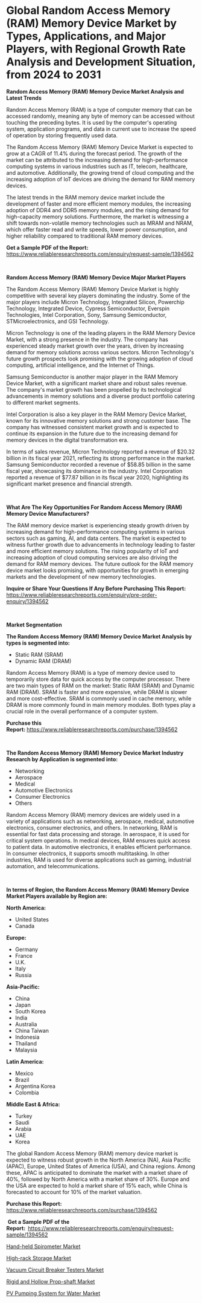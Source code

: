 <p><h1>Global Random Access Memory (RAM) Memory Device Market by Types, Applications, and Major Players, with Regional Growth Rate Analysis and Development Situation, from 2024 to 2031</h1></p><p><strong>Random Access Memory (RAM) Memory Device Market Analysis and Latest Trends</strong></p>
<p><p>Random Access Memory (RAM) is a type of computer memory that can be accessed randomly, meaning any byte of memory can be accessed without touching the preceding bytes. It is used by the computer's operating system, application programs, and data in current use to increase the speed of operation by storing frequently used data. </p><p>The Random Access Memory (RAM) Memory Device Market is expected to grow at a CAGR of 11.4% during the forecast period. The growth of the market can be attributed to the increasing demand for high-performance computing systems in various industries such as IT, telecom, healthcare, and automotive. Additionally, the growing trend of cloud computing and the increasing adoption of IoT devices are driving the demand for RAM memory devices.</p><p>The latest trends in the RAM memory device market include the development of faster and more efficient memory modules, the increasing adoption of DDR4 and DDR5 memory modules, and the rising demand for high-capacity memory solutions. Furthermore, the market is witnessing a shift towards non-volatile memory technologies such as MRAM and NRAM, which offer faster read and write speeds, lower power consumption, and higher reliability compared to traditional RAM memory devices.</p></p>
<p><strong>Get a Sample PDF of the Report:&nbsp;</strong> <a href="https://www.reliableresearchreports.com/enquiry/request-sample/1394562">https://www.reliableresearchreports.com/enquiry/request-sample/1394562</a></p>
<p>&nbsp;</p>
<p><strong>Random Access Memory (RAM) Memory Device Major Market Players</strong></p>
<p><p>The Random Access Memory (RAM) Memory Device Market is highly competitive with several key players dominating the industry. Some of the major players include Micron Technology, Integrated Silicon, Powerchip Technology, Integrated Device, Cypress Semiconductor, Everspin Technologies, Intel Corporation, Sony, Samsung Semiconductor, STMicroelectronics, and GSI Technology.</p><p>Micron Technology is one of the leading players in the RAM Memory Device Market, with a strong presence in the industry. The company has experienced steady market growth over the years, driven by increasing demand for memory solutions across various sectors. Micron Technology's future growth prospects look promising with the growing adoption of cloud computing, artificial intelligence, and the Internet of Things.</p><p>Samsung Semiconductor is another major player in the RAM Memory Device Market, with a significant market share and robust sales revenue. The company's market growth has been propelled by its technological advancements in memory solutions and a diverse product portfolio catering to different market segments.</p><p>Intel Corporation is also a key player in the RAM Memory Device Market, known for its innovative memory solutions and strong customer base. The company has witnessed consistent market growth and is expected to continue its expansion in the future due to the increasing demand for memory devices in the digital transformation era.</p><p>In terms of sales revenue, Micron Technology reported a revenue of $20.32 billion in its fiscal year 2021, reflecting its strong performance in the market. Samsung Semiconductor recorded a revenue of $58.85 billion in the same fiscal year, showcasing its dominance in the industry. Intel Corporation reported a revenue of $77.87 billion in its fiscal year 2020, highlighting its significant market presence and financial strength.</p></p>
<p>&nbsp;</p>
<p><strong>What Are The Key Opportunities For Random Access Memory (RAM) Memory Device Manufacturers?</strong></p>
<p><p>The RAM memory device market is experiencing steady growth driven by increasing demand for high-performance computing systems in various sectors such as gaming, AI, and data centers. The market is expected to witness further growth due to advancements in technology leading to faster and more efficient memory solutions. The rising popularity of IoT and increasing adoption of cloud computing services are also driving the demand for RAM memory devices. The future outlook for the RAM memory device market looks promising, with opportunities for growth in emerging markets and the development of new memory technologies.</p></p>
<p><strong>Inquire or Share Your Questions If Any Before Purchasing This Report:</strong> <a href="https://www.reliableresearchreports.com/enquiry/pre-order-enquiry/1394562">https://www.reliableresearchreports.com/enquiry/pre-order-enquiry/1394562</a></p>
<p>&nbsp;</p>
<p><strong>Market Segmentation</strong></p>
<p><strong>The Random Access Memory (RAM) Memory Device Market Analysis by types is segmented into:</strong></p>
<p><ul><li>Static RAM (SRAM)</li><li>Dynamic RAM (DRAM)</li></ul></p>
<p><p>Random Access Memory (RAM) is a type of memory device used to temporarily store data for quick access by the computer processor. There are two main types of RAM on the market: Static RAM (SRAM) and Dynamic RAM (DRAM). SRAM is faster and more expensive, while DRAM is slower and more cost-effective. SRAM is commonly used in cache memory, while DRAM is more commonly found in main memory modules. Both types play a crucial role in the overall performance of a computer system.</p></p>
<p><strong>Purchase this Report:&nbsp;</strong><a href="https://www.reliableresearchreports.com/purchase/1394562">https://www.reliableresearchreports.com/purchase/1394562</a></p>
<p>&nbsp;</p>
<p><strong>The Random Access Memory (RAM) Memory Device Market Industry Research by Application is segmented into:</strong></p>
<p><ul><li>Networking</li><li>Aerospace</li><li>Medical</li><li>Automotive Electronics</li><li>Consumer Electronics</li><li>Others</li></ul></p>
<p><p>Random Access Memory (RAM) memory devices are widely used in a variety of applications such as networking, aerospace, medical, automotive electronics, consumer electronics, and others. In networking, RAM is essential for fast data processing and storage. In aerospace, it is used for critical system operations. In medical devices, RAM ensures quick access to patient data. In automotive electronics, it enables efficient performance. In consumer electronics, it supports smooth multitasking. In other industries, RAM is used for diverse applications such as gaming, industrial automation, and telecommunications.</p></p>
<p>&nbsp;</p>
<p><strong>In terms of Region, the Random Access Memory (RAM) Memory Device Market Players available by Region are:</strong></p>
<p>
    <p> <strong> North America: </strong>
        <ul>
            <li>United States</li>
            <li>Canada</li>
        </ul>
        </p> 
    <p> <strong> Europe: </strong>
        <ul>
            <li>Germany</li>
            <li>France</li>
            <li>U.K.</li>
            <li>Italy</li>
            <li>Russia</li>
        </ul>
        </p> 
    <p> <strong> Asia-Pacific: </strong>
        <ul>
            <li>China</li>
            <li>Japan</li>
            <li>South Korea</li>
            <li>India</li>
            <li>Australia</li>
            <li>China Taiwan</li>
            <li>Indonesia</li>
            <li>Thailand</li>
            <li>Malaysia</li>
        </ul>
        </p> 
    <p> <strong> Latin America: </strong>
        <ul>
            <li>Mexico</li>
            <li>Brazil</li>
            <li>Argentina Korea</li>
            <li>Colombia</li>
        </ul>
        </p> 
    <p> <strong> Middle East & Africa: </strong>
        <ul>
            <li>Turkey</li>
            <li>Saudi</li>
            <li>Arabia</li>
            <li>UAE</li>
            <li>Korea</li>
        </ul>
    </p>
    </p>
<p><p>The global Random Access Memory (RAM) memory device market is expected to witness robust growth in the North America (NA), Asia Pacific (APAC), Europe, United States of America (USA), and China regions. Among these, APAC is anticipated to dominate the market with a market share of 40%, followed by North America with a market share of 30%. Europe and the USA are expected to hold a market share of 15% each, while China is forecasted to account for 10% of the market valuation.</p></p>
<p><strong>Purchase this Report: </strong><a href="https://www.reliableresearchreports.com/purchase/1394562">https://www.reliableresearchreports.com/purchase/1394562</a></p>
<p>&nbsp;<strong>Get a Sample PDF of the Report:&nbsp;&nbsp;</strong><a href="https://www.reliableresearchreports.com/enquiry/request-sample/1394562">https://www.reliableresearchreports.com/enquiry/request-sample/1394562</a></p>
<p><strong></strong></p>
<p><p><a href="https://medium.com/@lisasanchez1968/hand-held-spirometer-market-analysis-its-cagr-market-segmentation-and-global-industry-overview-b7160914a49e">Hand-held Spirometer Market</a></p><p><a href="https://medium.com/@lisasanchez1968/high-rack-storage-market-analysis-and-sze-forecasted-for-period-from-2024-to-2031-a4bd47f6dcff">High-rack Storage Market</a></p><p><a href="https://medium.com/@marcoshoppe2023/analyzing-vacuum-circuit-breaker-testers-market-global-industry-perspective-and-forecast-2024-to-e7d22240cce6">Vacuum Circuit Breaker Testers Market</a></p><p><a href="https://medium.com/@entelabrahimi1961/rigid-and-hollow-prop-shaft-market-insights-into-market-cagr-market-trends-and-growth-strategies-52193892b321">Rigid and Hollow Prop-shaft Market</a></p><p><a href="https://medium.com/@entelabrahimi1961/pv-pumping-system-for-water-market-the-key-to-successful-business-strategy-forecast-till-2031-29408e50ae7f">PV Pumping System for Water Market</a></p></p>